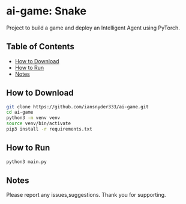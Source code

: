 # ai-game: Snake 
Project to build a game and deploy an Intelligent Agent using PyTorch. 

## Table of Contents
- [How to Download](#How-to-Download)
- [How to Run](#How-to-Run)
- [Notes](#Notes) 

## How to Download 
```sh
git clone https://github.com/iansnyder333/ai-game.git
cd ai-game
python3 -m venv venv
source venv/bin/activate
pip3 install -r requirements.txt
```

## How to Run 
```sh
python3 main.py
```

## Notes 
Please report any issues,suggestions. Thank you for supporting.
